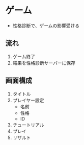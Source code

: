 # ゲーム

- 性格診断で、ゲームの影響受ける

## 流れ

1. ゲーム終了
2. 結果を性格診断サーバーに保存

## 画面構成

1. タイトル
2. プレイヤー設定
   - 名前
   - 性格
   - ID
3. チュートリアル
4. プレイ
5. リザルト
